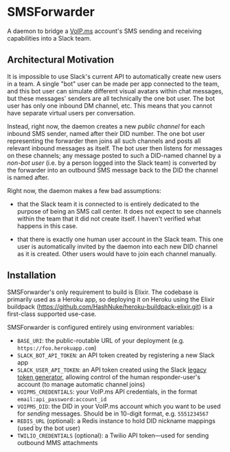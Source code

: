 # SMSForwarder

A daemon to bridge a [VoIP.ms](https://voip.ms) account's SMS sending and receiving capabilities into a Slack team.

## Architectural Motivation

It is impossible to use Slack's current API to automatically create new users in a team. A single "bot" user can be made per app connected to the team, and this bot user can simulate different visual avatars within chat messages, but these messages' senders are all technically the one bot user. The bot user has only one inbound DM channel, etc. This means that you cannot have separate virtual users per conversation.

Instead, right now, the daemon creates a new *public channel* for each inbound SMS sender, named after their DID number. The one bot user representing the forwarder then joins all such channels and posts all relevant inbound messages as itself. The bot user then listens for messages on these channels; any message posted to such a DID-named channel by a *non-bot user* (i.e. by a person logged into the Slack team) is converted by the forwarder into an outbound SMS message back to the DID the channel is named after.

Right now, the daemon makes a few bad assumptions:

* that the Slack team it is connected to is entirely dedicated to the purpose of being an SMS call center. It does not expect to see channels within the team that it did not create itself. I haven't verified what happens in this case.

* that there is exactly one human user account in the Slack team. This one user is automatically invited by the daemon into each new DID channel as it is created. Other users would have to join each channel manually.

## Installation

SMSForwarder's only requirement to build is Elixir. The codebase is primarily used as a Heroku app, so deploying it on Heroku using the Elixir buildpack (https://github.com/HashNuke/heroku-buildpack-elixir.git) is a first-class supported use-case.

SMSForwarder is configured entirely using environment variables:

* `BASE_URI`: the public-routable URL of your deployment (e.g. `https://foo.herokuapp.com`)
* `SLACK_BOT_API_TOKEN`: an API token created by registering a new Slack app
* `SLACK_USER_API_TOKEN`: an API token created using the Slack [legacy token generator](https://api.slack.com/custom-integrations/legacy-tokens), allowing control of the human responder-user's account (to manage automatic channel joins)
* `VOIPMS_CREDENTIALS`: your VoIP.ms API credentials, in the format `email:api_password:account_id`
* `VOIPMS_DID`: the DID in your VoIP.ms account which you want to be used for *sending* messages. Should be in 10-digit format, e.g. `5551234567`
* `REDIS_URL` (optional): a Redis instance to hold DID nickname mappings (used by the bot user)
* `TWILIO_CREDENTIALS` (optional): a Twilio API token—used for sending outbound MMS attachments
